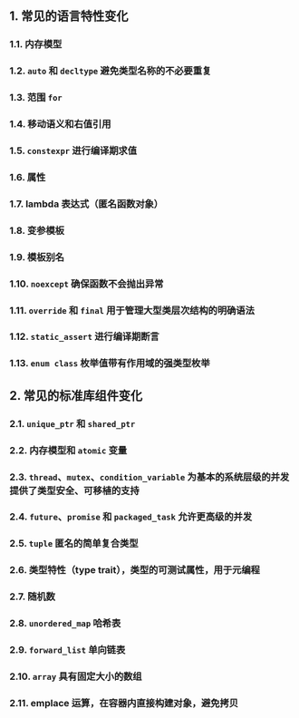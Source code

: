 ## 1. 常见的语言特性变化

### 1.1. 内存模型

### 1.2. `auto` 和 `decltype` 避免类型名称的不必要重复

### 1.3. 范围 `for` 

### 1.4. 移动语义和右值引用

### 1.5. `constexpr` 进行编译期求值

### 1.6. 属性

### 1.7. lambda 表达式（匿名函数对象）

### 1.8. 变参模板

### 1.9. 模板别名

### 1.10. `noexcept` 确保函数不会抛出异常

### 1.11. `override` 和 `final` 用于管理大型类层次结构的明确语法

### 1.12. `static_assert` 进行编译期断言

### 1.13. `enum class` 枚举值带有作用域的强类型枚举

## 2. 常见的标准库组件变化

### 2.1. `unique_ptr` 和 `shared_ptr`

### 2.2. 内存模型和 `atomic` 变量

### 2.3. `thread`、`mutex`、`condition_variable` 为基本的系统层级的并发提供了类型安全、可移植的支持

### 2.4. `future`、`promise` 和 `packaged_task` 允许更高级的并发

### 2.5. `tuple` 匿名的简单复合类型

### 2.6. 类型特性（type trait），类型的可测试属性，用于元编程

### 2.7. 随机数

### 2.8. `unordered_map` 哈希表

### 2.9. `forward_list` 单向链表

### 2.10. `array` 具有固定大小的数组

### 2.11. emplace 运算，在容器内直接构建对象，避免拷贝
